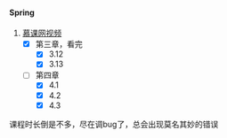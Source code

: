 #### Spring

1. [慕课网视频](https://www.imooc.com/video/18335)
   - [x] 第三章，看完
     - [x] 3.12
     - [x] 3.13
   - [ ] 第四章
     - [x] 4.1
     - [x] 4.2
     - [x] 4.3
     
课程时长倒是不多，尽在调bug了，总会出现莫名其妙的错误     
